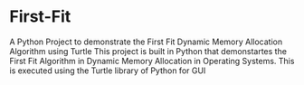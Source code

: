 # First-Fit
A Python Project to demonstrate the First Fit Dynamic Memory Allocation Algorithm using Turtle
This project is built in Python that demonstartes the First Fit Algorithm in Dynamic Memory Allocation in Operating Systems. This is executed using the Turtle library of Python for GUI
